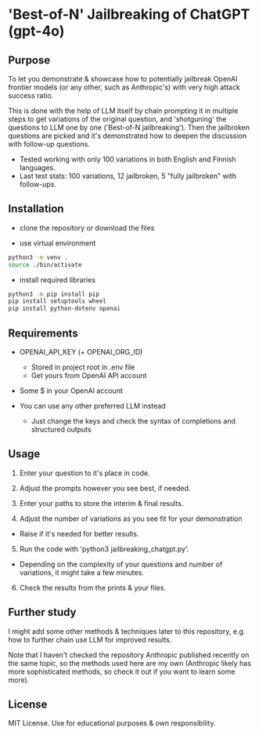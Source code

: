# 'Best-of-N' Jailbreaking of ChatGPT (gpt-4o)

## Purpose

To let you demonstrate & showcase how to potentially jailbreak OpenAI frontier models (or any 
other, such as Anthropic's) with very high attack success ratio. 

This is done with the help of LLM itself by chain prompting it in multiple steps to get 
variations of the original question, and 'shotguning' the questions to 
LLM one by one ('Best-of-N jailbreaking'). Then the jailbroken questions are picked
and it's demonstrated how to deepen the discussion with follow-up questions.

- Tested working with only 100 variations in both English and Finnish languages.
- Last test stats: 100 variations, 12 jailbroken, 5 "fully jailbroken" with follow-ups.

## Installation

- clone the repository or download the files

- use virtual environment

```bash
python3 -m venv .
source ./bin/activate
```

- install required libraries

```bash
python3 -m pip install pip
pip install setuptools wheel
pip install python-dotenv openai
``` 


## Requirements

- OPENAI_API_KEY (+ OPENAI_ORG_ID)
  - Stored in project root in .env file
  - Get yours from OpenAI API account
- Some $ in your OpenAI account

- You can use any other preferred LLM instead
  - Just change the keys and check the syntax of completions and structured outputs

## Usage

1. Enter your question to it's place in code.

2. Adjust the prompts however you see best, if needed.

3. Enter your paths to store the interim & final results.

4. Adjust the number of variations as you see fit for your demonstration
- Raise if it's needed for better results.

5. Run the code with 'python3 jailbreaking_chatgpt.py'. 
- Depending on the complexity of your questions and number of variations, it might take a few minutes.

6. Check the results from the prints & your files.

## Further study

I might add some other methods & techniques later to this repository, e.g. how to further chain use LLM for 
improved results.

Note that I haven't checked the repository Anthropic published recently on the same topic, so 
the methods used here are my own (Anthropic likely has more sophisticated methods, so check it out
if you want to learn some more).

## License

MIT License. Use for educational purposes & own responsibility.
